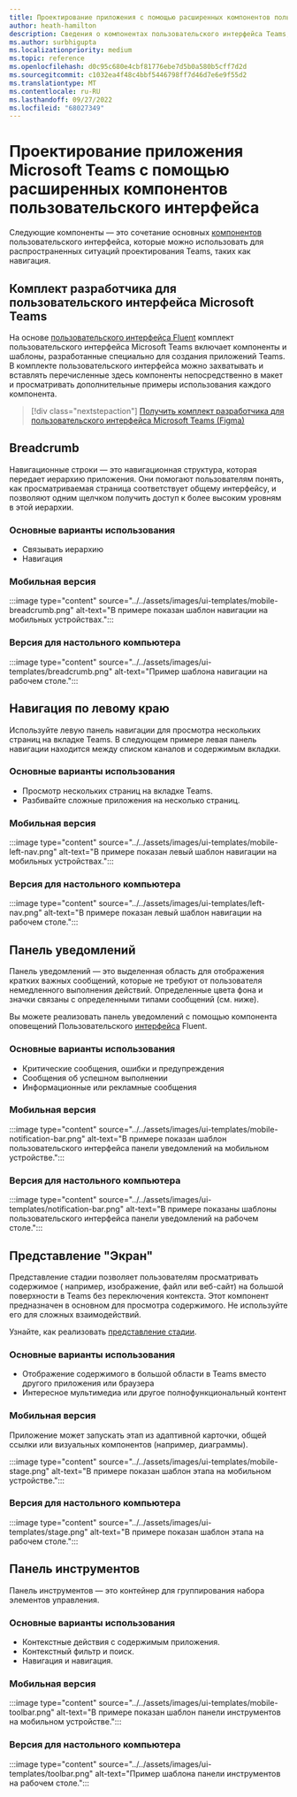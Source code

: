 ```yaml
---
title: Проектирование приложения с помощью расширенных компонентов пользовательского интерфейса
author: heath-hamilton
description: Сведения о компонентах пользовательского интерфейса Teams, таких как навигация, панель уведомлений, представление стадии, а также соответствующие варианты использования.
ms.author: surbhigupta
ms.localizationpriority: medium
ms.topic: reference
ms.openlocfilehash: d0c95c680e4cbf81776ebe7d5b0a580b5cff7d2d
ms.sourcegitcommit: c1032ea4f48c4bbf5446798ff7d46d7e6e9f55d2
ms.translationtype: MT
ms.contentlocale: ru-RU
ms.lasthandoff: 09/27/2022
ms.locfileid: "68027349"
---
```

# <a name="designing-your-microsoft-teams-app-with-advanced-ui-components"></a>Проектирование приложения Microsoft Teams с помощью расширенных компонентов пользовательского интерфейса

Следующие компоненты — это сочетание основных [компонентов](~/concepts/design/design-teams-app-basic-ui-components.md) пользовательского интерфейса, которые можно использовать для распространенных ситуаций проектирования Teams, таких как навигация.

## <a name="microsoft-teams-ui-kit"></a>Комплект разработчика для пользовательского интерфейса Microsoft Teams

На основе [пользовательского интерфейса Fluent](https://fluentsite.z22.web.core.windows.net/) комплект пользовательского интерфейса Microsoft Teams включает компоненты и шаблоны, разработанные специально для создания приложений Teams. В комплекте пользовательского интерфейса можно захватывать и вставлять перечисленные здесь компоненты непосредственно в макет и просматривать дополнительные примеры использования каждого компонента.

> [!div class="nextstepaction"]
> [Получить комплект разработчика для пользовательского интерфейса Microsoft Teams (Figma)](https://www.figma.com/community/file/916836509871353159)

## <a name="breadcrumb"></a>Breadcrumb

Навигационные строки — это навигационная структура, которая передает иерархию приложения. Они помогают пользователям понять, как просматриваемая страница соответствует общему интерфейсу, и позволяют одним щелчком получить доступ к более высоким уровням в этой иерархии.

### <a name="top-use-cases"></a>Основные варианты использования

* Связывать иерархию
* Навигация

### <a name="mobile"></a>Мобильная версия

:::image type="content" source="../../assets/images/ui-templates/mobile-breadcrumb.png" alt-text="В примере показан шаблон навигации на мобильных устройствах.":::

### <a name="desktop"></a>Версия для настольного компьютера

:::image type="content" source="../../assets/images/ui-templates/breadcrumb.png" alt-text="Пример шаблона навигации на рабочем столе.":::

## <a name="left-nav"></a>Навигация по левому краю

Используйте левую панель навигации для просмотра нескольких страниц на вкладке Teams. В следующем примере левая панель навигации находится между списком каналов и содержимым вкладки.

### <a name="top-use-cases"></a>Основные варианты использования

* Просмотр нескольких страниц на вкладке Teams.
* Разбивайте сложные приложения на несколько страниц.

### <a name="mobile"></a>Мобильная версия

:::image type="content" source="../../assets/images/ui-templates/mobile-left-nav.png" alt-text="В примере показан левый шаблон навигации на мобильных устройствах.":::

### <a name="desktop"></a>Версия для настольного компьютера

:::image type="content" source="../../assets/images/ui-templates/left-nav.png" alt-text="В примере показан левый шаблон навигации на рабочем столе.":::

## <a name="notification-bar"></a>Панель уведомлений

Панель уведомлений — это выделенная область для отображения кратких важных сообщений, которые не требуют от пользователя немедленного выполнения действий. Определенные цвета фона и значки связаны с определенными типами сообщений (см. ниже).

Вы можете реализовать панель уведомлений с помощью компонента оповещений Пользовательского [интерфейса](https://fluentsite.z22.web.core.windows.net/0.59.0/components/alert/definition) Fluent.

### <a name="top-use-cases"></a>Основные варианты использования

* Критические сообщения, ошибки и предупреждения
* Сообщения об успешном выполнении
* Информационные или рекламные сообщения

### <a name="mobile"></a>Мобильная версия

:::image type="content" source="../../assets/images/ui-templates/mobile-notification-bar.png" alt-text="В примере показан шаблон пользовательского интерфейса панели уведомлений на мобильном устройстве.":::

### <a name="desktop"></a>Версия для настольного компьютера

:::image type="content" source="../../assets/images/ui-templates/notification-bar.png" alt-text="В примере показаны шаблоны пользовательского интерфейса панели уведомлений на рабочем столе.":::

## <a name="stage-view"></a>Представление "Экран"

Представление стадии позволяет пользователям просматривать содержимое ( например, изображение, файл или веб-сайт) на большой поверхности в Teams без переключения контекста. Этот компонент предназначен в основном для просмотра содержимого. Не используйте его для сложных взаимодействий.

Узнайте, как реализовать [представление стадии](~/tabs/tabs-link-unfurling.md).

### <a name="top-use-cases"></a>Основные варианты использования

* Отображение содержимого в большой области в Teams вместо другого приложения или браузера
* Интересное мультимедиа или другое полнофункциональный контент

### <a name="mobile"></a>Мобильная версия

Приложение может запускать этап из адаптивной карточки, общей ссылки или визуальных компонентов (например, диаграммы).

:::image type="content" source="../../assets/images/ui-templates/mobile-stage.png" alt-text="В примере показан шаблон этапа на мобильном устройстве.":::

### <a name="desktop"></a>Версия для настольного компьютера

:::image type="content" source="../../assets/images/ui-templates/stage.png" alt-text="В примере показан шаблон этапа на рабочем столе.":::

## <a name="toolbar"></a>Панель инструментов

Панель инструментов — это контейнер для группирования набора элементов управления.

### <a name="top-use-cases"></a>Основные варианты использования

* Контекстные действия с содержимым приложения.
* Контекстный фильтр и поиск.
* Навигация и навигация.

### <a name="mobile"></a>Мобильная версия

:::image type="content" source="../../assets/images/ui-templates/mobile-toolbar.png" alt-text="В примере показан шаблон панели инструментов на мобильном устройстве.":::

### <a name="desktop"></a>Версия для настольного компьютера

:::image type="content" source="../../assets/images/ui-templates/toolbar.png" alt-text="Пример шаблона панели инструментов на рабочем столе.":::
